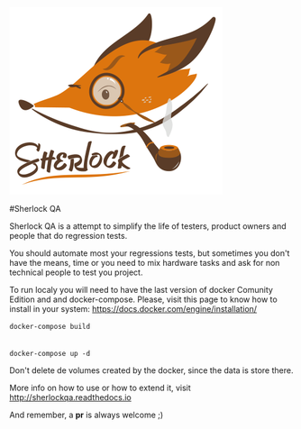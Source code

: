 ![alt tag](https://raw.githubusercontent.com/leoGalani/sherlock/master/frontsherlock/src/assets/img/sherlock.png)

#Sherlock QA

Sherlock QA is a attempt to simplify the life of testers, product owners and
people that do regression tests.

You should automate most your regressions tests, but sometimes you don't have the
means, time or you need to mix hardware tasks and ask for non technical people to test
you project.

To run localy you will need to have the last version of docker Comunity Edition and and docker-compose.
Please, visit this page to know how to install in your system: https://docs.docker.com/engine/installation/


    docker-compose build


    docker-compose up -d


Don't delete de volumes created by the docker, since the data is store there.

More info on how to use or how to extend it, visit http://sherlockqa.readthedocs.io

And remember, a __pr__ is always welcome ;)
